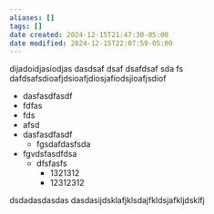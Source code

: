 ```yaml
---
aliases: []
tags: []
date created: 2024-12-15T21:47:30-05:00
date modified: 2024-12-15T22:07:59-05:00
---
```

 
dijadoidjasiodjas
dasdsaf
dsaf
dsafdsaf
sda
fs
dafdsafsdioafjdsioafjdiosjafiodsjioafjsdiof
- dasfasdfasdf
- fdfas
- fds
- afsd
- dasfasdfasdf
	- fgsdafdasfsda
- fgvdsfasdfdsa
	- dfsfasfs
		- 1321312
		- 12312312

dsdadasdasdas
dasdasijdsklafjklsdajfkldsjafkljdsklfj
